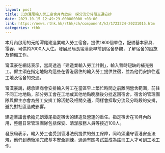 ```yaml
---
layout: post
title: 元朗潭尾輸入勞工宿舍月內啟用　採分流分時段交通安排
date: 2023-10-15 12:49:29.000000000 +08:00
link: https://news.rthk.hk/rthk/ch/component/k2/1723224-20231015.htm
categories: rthk
---
```


本月內啟用的元朗潭尾建造業輸入勞工宿舍，提供1800個單位，配備基本家具、電器，可供約7000人入住。發展局局長甯漢豪早前到宿舍參觀，了解宿舍的設施及預備工作。 

甯漢豪在網誌表示，當局透過「建造業輸入勞工計劃」，輸入暫時短缺的補充勞工。僱主須在指定地點為這些在香港居住的輸入勞工提供住宿，並為他們安排往返工地及宿舍的交通。

甯漢豪說，總承建商會安排輸入勞工在當區早上繁忙時間之前離開營舍範圍，前往不同工地地點，部分勞工會在工地或其他地點晚膳後分批返回宿舍。宿舍的管理團隊與僱主亦會為勞工安排工餘活動及相關交通，同樣會採取分流及分時段的安排，避免對社區造成影響。

建造業議會承擔元朗潭尾指定宿舍的建造及營運的重任。指定宿舍在10月內啟用，整體日常管理團隊包括保安、清潔服務人員等接近100人。

發展局表示，輸入勞工也受到香港法例提供的勞工保障，同時須遵守香港安全法規，他們到港後須完成基本安全訓練，通過有關考試並成為註冊工人才可到工地工作。
